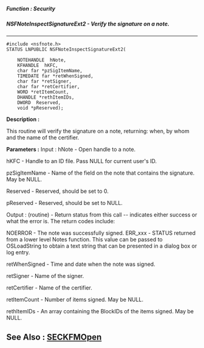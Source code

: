 ##### Function : Security
##### NSFNoteInspectSignatureExt2 - Verify the signature on a note.
---
```
#include <nsfnote.h>
STATUS LNPUBLIC NSFNoteInspectSignatureExt2(

	NOTEHANDLE  hNote,
	KFHANDLE  hKFC,
	char far *pzSigItemName,
	TIMEDATE far *retWhenSigned,
	char far *retSigner,
	char far *retCertifier,
	WORD *retItemCount,
	DHANDLE *rethItemIDs,
	DWORD  Reserved,
	void *pReserved);
```
**Description :**

This routine will verify the signature on a note, returning: when, by whom and 
the name of the certifier.

**Parameters :**
Input :
hNote  -  Open handle to a note.

hKFC  -  Handle to an ID file.  Pass NULL for current user's ID.

pzSigItemName  -  Name of the field on the note that contains the signature. May be NULL.

Reserved  -  Reserved, should be set to 0.

pReserved  -  Reserved, should be set to NULL.

Output :
(routine)  -  Return status from this call -- indicates either success or what the error is. The return codes include:

NOERROR - The note was successfully signed.
ERR_xxx - STATUS returned from a lower level Notes function.  This value can be passed to OSLoadString to obtain a text string that can be presented in a dialog box or log entry.


retWhenSigned  -  Time and date when the note was signed.

retSigner  -  Name of the signer.

retCertifier  -  Name of the certifier.

retItemCount  -  Number of items signed.  May be NULL.

rethItemIDs  -  An array containing the BlockIDs of the items signed.  May be NULL.


**See Also :**
[SECKFMOpen](/domino-c-api-docs/reference/Func/SECKFMOpen)
---
